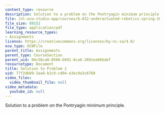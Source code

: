 ```yaml
---
content_type: resource
description: Solution to a problem on the Pontryagin minimum principle.
file: /ol-ocw-studio-app/courses/6-832-underactuated-robotics-spring-2009/77f2db893aa8b2c9cd04e3ec9a3c6769_MIT6_832s09_sol_pset02.pdf
file_size: 89152
file_type: application/pdf
learning_resource_types:
- Assignments
license: https://creativecommons.org/licenses/by-nc-sa/4.0/
ocw_type: OCWFile
parent_title: Assignments
parent_type: CourseSection
parent_uid: 04c58ca0-0560-b9d1-6ca6-2691ea66babf
resourcetype: Document
title: Solution to Problem 2
uid: 77f2db89-3aa8-b2c9-cd04-e3ec9a3c6769
video_files:
  video_thumbnail_file: null
video_metadata:
  youtube_id: null
---
```

Solution to a problem on the Pontryagin minimum principle.